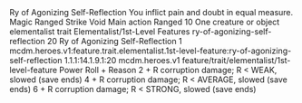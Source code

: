 <ability>
  <name>Ry of Agonizing Self-Reflection</name>
  <flavor>You inflict pain and doubt in equal measure.</flavor>
  <keywords>
    <keyword>Magic</keyword>
    <keyword>Ranged</keyword>
    <keyword>Strike</keyword>
    <keyword>Void</keyword>
  </keywords>
  <type>Main action</type>
  <distance>Ranged 10</distance>
  <target>One creature or object</target>
  <metadata>
    <class>elementalist</class>
    <feature_type>trait</feature_type>
    <file_dpath>Elementalist/1st-Level Features</file_dpath>
    <item_id>ry-of-agonizing-self-reflection</item_id>
    <item_index>20</item_index>
    <item_name>Ry of Agonizing Self-Reflection</item_name>
    <level>1</level>
    <scc>mcdm.heroes.v1:feature.trait.elementalist.1st-level-feature:ry-of-agonizing-self-reflection</scc>
    <scdc>1.1.1:14.1.9.1:20</scdc>
    <source>mcdm.heroes.v1</source>
    <type>feature/trait/elementalist/1st-level-feature</type>
  </metadata>
  <effects>
    <effect type="roll">
      <roll>Power Roll + Reason</roll>
      <t1>2 + R corruption damage; R &lt; WEAK, slowed (save ends)</t1>
      <t2>4 + R corruption damage; R &lt; AVERAGE, slowed (save ends)</t2>
      <t3>6 + R corruption damage; R &lt; STRONG, slowed (save ends)</t3>
    </effect>
  </effects>
</ability>
